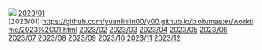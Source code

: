 ![](https://github-readme-stats.vercel.app/api?username=yuanlinlin00&theme=dark)
[2023/01](#202301)
[2023/01]:https://github.com/yuanlinlin00/y00.github.io/blob/master/worktime/2023%2C01.html
[2023/02](#202302)
[2023/03](#202303)
[2023/04](#202304)
[2023/05](#202305)
[2023/06](#202306)
[2023/07](#202307)
[2023/08](#202308)
[2023/09](#202309)
[2023/10](#202310)
[2023/11](#202311)
[2023/12](#202312)
